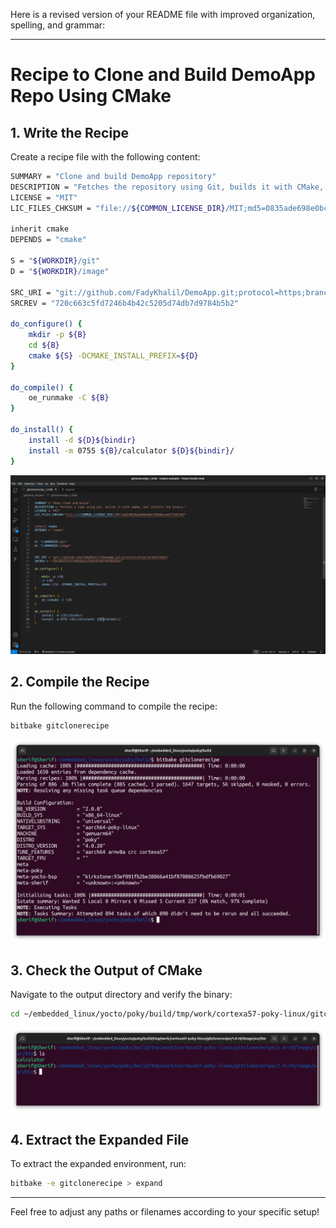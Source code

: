 Here is a revised version of your README file with improved organization, spelling, and grammar:

---

# Recipe to Clone and Build DemoApp Repo Using CMake

## 1. Write the Recipe

Create a recipe file with the following content:

```bash
SUMMARY = "Clone and build DemoApp repository"
DESCRIPTION = "Fetches the repository using Git, builds it with CMake, and installs the binary."
LICENSE = "MIT"
LIC_FILES_CHKSUM = "file://${COMMON_LICENSE_DIR}/MIT;md5=0835ade698e0bcf8506ecda2f7b4f302"

inherit cmake
DEPENDS = "cmake"

S = "${WORKDIR}/git"
D = "${WORKDIR}/image"

SRC_URI = "git://github.com/FadyKhalil/DemoApp.git;protocol=https;branch=main"
SRCREV = "720c663c5fd7246b4b42c5205d74db7d9784b5b2"

do_configure() {
    mkdir -p ${B}
    cd ${B}
    cmake ${S} -DCMAKE_INSTALL_PREFIX=${D}
}

do_compile() {
    oe_runmake -C ${B}
}

do_install() {
    install -d ${D}${bindir}
    install -m 0755 ${B}/calculator ${D}${bindir}/
}
```

![Recipe Diagram](https://github.com/Khedr05/ITI_Android_Automotive_Track/blob/main/04_Embedded_Linux/00_Tasks/13_cloneDemoAppYocto/img/00_recipe.png)

## 2. Compile the Recipe

Run the following command to compile the recipe:

```bash
bitbake gitclonerecipe
```

![Bitbake Output](https://github.com/Khedr05/ITI_Android_Automotive_Track/blob/main/04_Embedded_Linux/00_Tasks/13_cloneDemoAppYocto/img/01_bitbake.png)

## 3. Check the Output of CMake

Navigate to the output directory and verify the binary:

```bash
cd ~/embedded_linux/yocto/poky/build/tmp/work/cortexa57-poky-linux/gitclonerecipe/1.0-r0/image/usr/bin
```

![Output Verification](https://github.com/Khedr05/ITI_Android_Automotive_Track/blob/main/04_Embedded_Linux/00_Tasks/13_cloneDemoAppYocto/img/02_output.png)

## 4. Extract the Expanded File

To extract the expanded environment, run:

```bash
bitbake -e gitclonerecipe > expand
```

---

Feel free to adjust any paths or filenames according to your specific setup!
